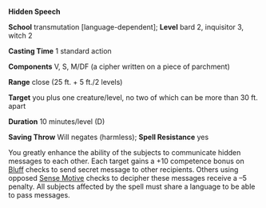  **Hidden Speech**

**School** transmutation [language-dependent]; **Level** bard 2, inquisitor 3, witch 2

**Casting Time** 1 standard action

**Components** V, S, M/DF (a cipher written on a piece of parchment)

**Range** close (25 ft. + 5 ft./2 levels)

**Target** you plus one creature/level, no two of which can be more than 30 ft. apart

**Duration** 10 minutes/level (D)

**Saving Throw** Will negates (harmless); **Spell Resistance** yes

You greatly enhance the ability of the subjects to communicate hidden messages to each other. Each target gains a +10 competence bonus on [Bluff](../../skills/bluff.html#_bluff) checks to send secret message to other recipients. Others using opposed [Sense Motive](../../skills/senseMotive.html#_sense-motive) checks to decipher these messages receive a –5 penalty. All subjects affected by the spell must share a language to be able to pass messages.

